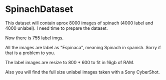 # SpinachDataset

This dataset will contain aprox 8000 images of spinach (4000 label and 4000 unlabel). I need time to prepare the dataset.

Now there is 755 label imgs.

All the images are label as "Espinaca", meaning Spinach in spanish. Sorry if that is a problem to you.

The label images are resize to 800 * 600 to fit in 16gb of RAM.

Also you will find the full size unlabel images taken with a Sony CyberShot.

